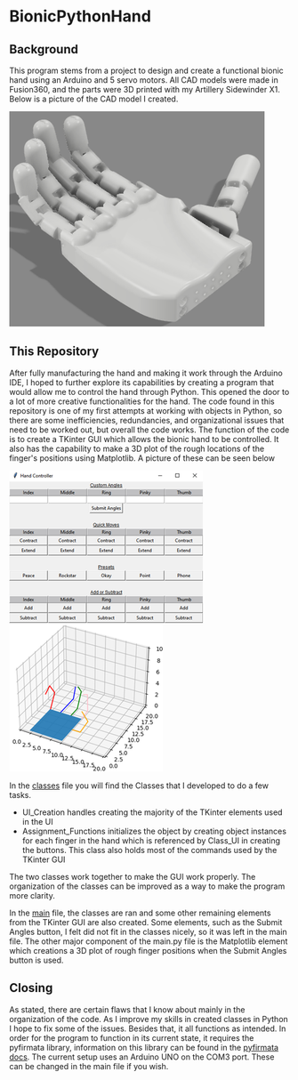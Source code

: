 # BionicPythonHand

## Background
This program stems from a project to design and create a functional bionic hand using an Arduino and 5 servo motors. All CAD models were made in Fusion360, and the parts were 3D printed with my Artillery Sidewinder X1. Below is a picture of the CAD model I created.

![Image of Bionic Hand CAD Model](https://github.com/erick-sousa/BionicPythonHand/blob/main/pictures/Hand%20CAD.PNG)

## This Repository 
After fully manufacturing the hand and making it work through the Arduino IDE, I hoped to further explore its capabilities by creating a program that would allow me to control the hand through Python. This opened the door to a lot of more creative functionalities for the hand. The code found in this repository is one of my first attempts at working with objects in Python, so there are some inefficiencies, redundancies, and organizational issues that need to be worked out, but overall the code works. The function of the code is to create a TKinter GUI which allows the bionic hand to be controlled. It also has the capability to make a 3D plot of the rough locations of the finger's positions using Matplotlib. A picture of these can be seen below

![Image of TKinter GUI](https://github.com/erick-sousa/BionicPythonHand/blob/main/pictures/Tkinter%20GUI.png)
![Image of Matplotlib Graph](https://github.com/erick-sousa/BionicPythonHand/blob/main/pictures/Matplotlib%20Graph.png)

In the [classes](classes.py) file you will find the Classes that I developed to do a few tasks. 
- UI_Creation handles creating the majority of the TKinter elements used in the UI
- Assignment_Functions initializes the object by creating object instances for each finger in the hand which is referenced by Class_UI in creating the buttons. This class also holds most of the commands used by the TKinter GUI

The two classes work together to make the GUI work properly. The organization of the classes can be improved as a way to make the program more clarity. 

In the [main](main.py) file, the classes are ran and some other remaining elements from the TKinter GUI are also created. Some elements, such as the Submit Angles button, I felt did not fit in the classes nicely, so it was left in the main file. The other major component of the main.py file is the Matplotlib element which creations a 3D plot of rough finger positions when the Submit Angles button is used.

## Closing
As stated, there are certain flaws that I know about mainly in the organization of the code. As I improve my skills in created classes in Python I hope to fix some of the issues. Besides that, it all functions as intended. In order for the program to function in its current state, it requires the pyfirmata library, information on this library can be found in the [pyfirmata docs](https://pypi.org/project/pyFirmata/). The current setup uses an Arduino UNO on the COM3 port. These can be changed in the main file if you wish.

